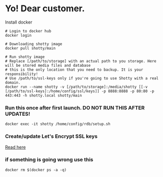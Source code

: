 # Yo! Dear customer.

Install docker

```shell
# Login to docker hub
docker login

# Downloading shotty image
docker pull shotty/main

# Run shotty image
# Replace [/path/to/storage] with an actual path to you storage. Here will be stored media files and database
# this is the only location that you need to backup. It is your responsibility!
# Use /path/to/ssl-keys only if you're going to use Shotty with a real domain.
docker run --name shotty -v [/path/to/storage]:/media/shotty [[-v [/path/to/ssl-keys]:/home/config/ssl/keys]] -p 8888:8888 -p 80:80 -p 443:443 -h shotty.local shotty/main
```

### Run this once after first launch. DO NOT RUN THIS AFTER UPDATES!
`docker exec -it shotty /home/config/rdb/setup.sh`

### Create/update Let's Encrypt SSL keys
[Read here](letsencrypt.md)

### if something is going wrong use this
`docker rm $(docker ps -a -q)`
